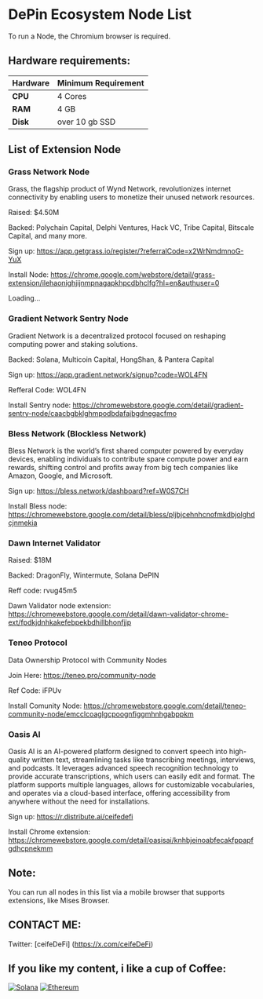 # DePin Ecosystem Node List

To run a Node, the Chromium browser is required.

## Hardware requirements:

| **Hardware** | **Minimum Requirement** |
|--------------|-------------------------|
| **CPU**      | 4 Cores                 |
| **RAM**      | 4 GB                    | 
| **Disk**     | over 10 gb SSD          |

## List of Extension Node

### Grass Network Node

Grass, the flagship product of Wynd Network, revolutionizes internet connectivity by enabling users to monetize their unused network resources.

Raised: $4.50M 

Backed: Polychain Capital, Delphi Ventures, Hack VC, Tribe Capital, Bitscale Capital, and many more.

Sign up: https://app.getgrass.io/register/?referralCode=x2WrNmdmnoG-YuX

Install Node: https://chrome.google.com/webstore/detail/grass-extension/ilehaonighjijnmpnagapkhpcdbhclfg?hl=en&authuser=0 

<div id="grass-price">Loading...</div>
<script>
    fetch("https://api.coingecko.com/api/v3/simple/price?ids=grass-token&vs_currencies=usd")
        .then(response => response.json())
        .then(data => {
            document.getElementById("grass-price").innerText = `$GRASS: $${data['grass-token'].usd}`;
        });
</script>

### Gradient Network Sentry Node

Gradient Network is a decentralized protocol focused on reshaping computing power and staking solutions.

Backed: Solana, Multicoin Capital, HongShan, & Pantera Capital

Sign up: https://app.gradient.network/signup?code=WOL4FN

Refferal Code: WOL4FN

Install Sentry node: https://chromewebstore.google.com/detail/gradient-sentry-node/caacbgbklghmpodbdafajbgdnegacfmo

### Bless Network (Blockless Network)

Bless Network is the world’s first shared computer powered by everyday devices, enabling individuals to contribute spare compute power and earn rewards, shifting control and profits away from big tech companies like Amazon, Google, and Microsoft.

Sign up: https://bless.network/dashboard?ref=W0S7CH

Install Bless node: https://chromewebstore.google.com/detail/bless/pljbjcehnhcnofmkdbjolghdcjnmekia

### Dawn Internet Validator

Raised: $18M

Backed: DragonFly, Wintermute, Solana DePIN

Reff code: rvug45m5

Dawn Validator node extension: https://chromewebstore.google.com/detail/dawn-validator-chrome-ext/fpdkjdnhkakefebpekbdhillbhonfjjp

### Teneo Protocol

Data Ownership Protocol with Community Nodes

Join Here: https://teneo.pro/community-node

Ref Code: iFPUv

Install Comunity Node: https://chromewebstore.google.com/detail/teneo-community-node/emcclcoaglgcpoognfiggmhnhgabppkm

### Oasis AI

Oasis AI is an AI-powered platform designed to convert speech into high-quality written text, streamlining tasks like transcribing meetings, interviews, and podcasts. It leverages advanced speech recognition technology to provide accurate transcriptions, which users can easily edit and format. The platform supports multiple languages, allows for customizable vocabularies, and operates via a cloud-based interface, offering accessibility from anywhere without the need for installations.

Sign up: https://r.distribute.ai/ceifedefi

Install Chrome extension: https://chromewebstore.google.com/detail/oasisai/knhbjeinoabfecakfppapfgdhcpnekmm

## Note:

You can run all nodes in this list via a mobile browser that supports extensions, like Mises Browser.

## CONTACT ME:

Twitter: [ceifeDeFi] (https://x.com/ceifeDeFi)

## If you like my content, i like a cup of Coffee:

[![Solana](https://img.shields.io/badge/Solana-FzmUjTWD3D8LnT4J4vKXjsWt7fkfs7LSMjqfnsYWE7Gt-BE94C3.svg)](https://explorer.solana.com/address/FzmUjTWD3D8LnT4J4vKXjsWt7fkfs7LSMjqfnsYWE7Gt)
[![Ethereum](https://img.shields.io/badge/Ethereum-0x5bbc45d7a94718a69c44c4c03834172a4d4ae5ee-4B9E2F.svg)](https://etherscan.io/address/0x5bbc45d7a94718a69c44c4c03834172a4d4ae5ee)

